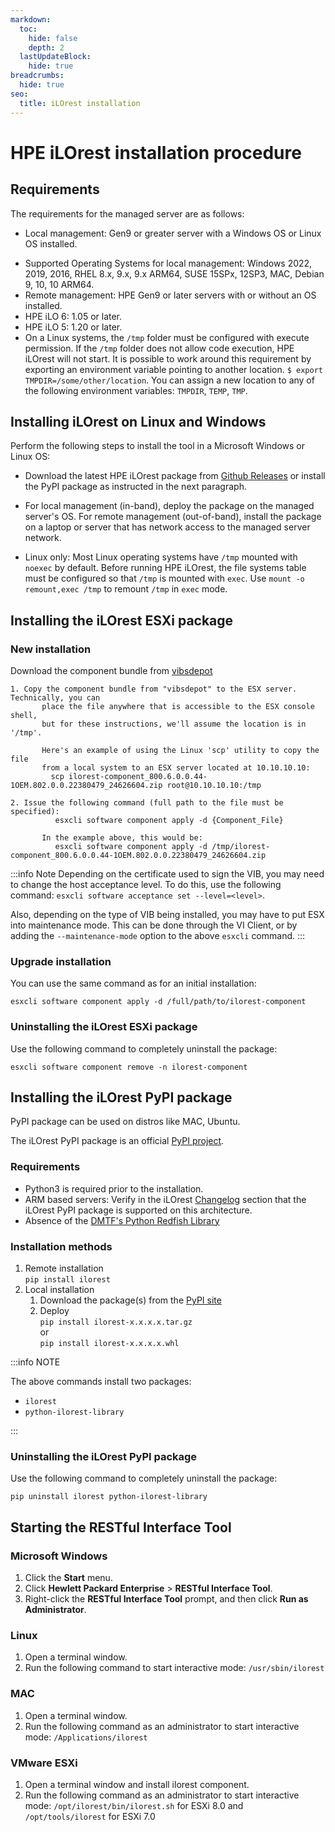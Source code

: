 ```yaml
---
markdown:
  toc:
    hide: false
    depth: 2
  lastUpdateBlock:
    hide: true
breadcrumbs:
  hide: true
seo:
  title: iLOrest installation
---
```


# HPE iLOrest installation procedure

## Requirements

<!-- This paragraph needs complete and deep review -->

The requirements for the managed server are as follows:

- Local management: Gen9 or greater server with a Windows OS or
  Linux OS installed.
  
<!-- What about RHEL 9 and ARM based servers ? -->
- Supported Operating Systems for local management:
  Windows 2022, 2019, 2016, RHEL 8.x, 9.x, 9.x ARM64,
  SUSE 15SPx, 12SP3, MAC, Debian 9, 10, 10 ARM64.
- Remote management: HPE Gen9 or later servers with
  or without an OS installed.
- HPE iLO 6: 1.05 or later.
- HPE iLO 5: 1.20 or later.
- On a Linux systems, the `/tmp` folder must be configured
  with execute permission. If the `/tmp` folder does not allow code execution,
  HPE iLOrest will not start. It is possible to work around this
  requirement by exporting an environment variable pointing to
  another location. `$ export TMPDIR=/some/other/location`.
  You can assign a new location to any of the following
  environment variables: `TMPDIR`, `TEMP`, `TMP`.

## Installing iLOrest on Linux and Windows

Perform the following steps to install the tool in a
Microsoft Windows or Linux OS:

- Download the latest HPE iLOrest package from
<a href="https://github.com/HewlettPackard/python-redfish-utility/releases/latest" target="_blank"> Github Releases</a>
or install the PyPI package as instructed in the next paragraph.

- For local management (in-band), deploy the package on the managed
server's OS. For remote management (out-of-band), install the
package on a laptop or server that has network access
to the managed server network.
- Linux only: Most Linux operating systems have `/tmp`
mounted with `noexec` by default.
Before running HPE iLOrest, the file systems table must be
configured so that `/tmp` is mounted with `exec`.
Use `mount -o remount,exec /tmp` to remount `/tmp` in `exec` mode.

## Installing the iLOrest ESXi package

### New installation

Download the component bundle from <a href="https://vibsdepot.hpe.com" target="_blank">vibsdepot</a>

    1. Copy the component bundle from "vibsdepot" to the ESX server.  Technically, you can
           place the file anywhere that is accessible to the ESX console shell, 
           but for these instructions, we'll assume the location is in '/tmp'.

           Here's an example of using the Linux 'scp' utility to copy the file
           from a local system to an ESX server located at 10.10.10.10:
             scp ilorest-component_800.6.0.0.44-1OEM.802.0.0.22380479_24626604.zip root@10.10.10.10:/tmp

    2. Issue the following command (full path to the file must be specified):
              esxcli software component apply -d {Component_File}
       
           In the example above, this would be:
              esxcli software component apply -d /tmp/ilorest-component_800.6.0.0.44-1OEM.802.0.0.22380479_24626604.zip

:::info Note
Depending on the certificate used to sign the VIB, you may need to
change the host acceptance level. To do this, use the following command:
`esxcli software acceptance set --level=<level>`.

Also, depending on the type of VIB being installed, you may have to put
ESX into maintenance mode.  This can be done through the VI Client, or by
adding the `--maintenance-mode` option to the above `esxcli` command.
:::

### Upgrade installation

You can use the same command as for an initial installation:

```shell
esxcli software component apply -d /full/path/to/ilorest-component
```

### Uninstalling the iLOrest ESXi package

Use the following command to completely uninstall the package:

```shell
esxcli software component remove -n ilorest-component
```

## Installing the iLOrest PyPI package

PyPI package can be used on distros like MAC, Ubuntu.

The iLOrest PyPI package is an official
<a href="https://pypi.org/project/ilorest" target="_blank">PyPI project</a>.

### Requirements

- Python3 is required prior to the installation.
- ARM based servers: Verify in the iLOrest [Changelog](../changelog/) section
that the iLOrest PyPI package is supported on this architecture.
- Absence of the
  [DMTF's Python Redfish Library](/docs/redfishclients/python-redfish-library/installationguide/#pip-install)

### Installation methods

1. Remote installation<br>
     `pip install ilorest`
2. Local installation
   1. Download the package(s) from the <a href="https://pypi.org/project/ilorest/#files" target="_blank">PyPI site</a>
   2. Deploy<br>
      `pip install ilorest-x.x.x.x.tar.gz`<br>
      or<br>
      `pip install ilorest-x.x.x.x.whl`<br>

:::info NOTE

The above commands install two packages:

- `ilorest`
- `python-ilorest-library`

:::

### Uninstalling the iLOrest PyPI package

Use the following command to completely uninstall the package:

`pip uninstall ilorest python-ilorest-library`


## Starting the RESTful Interface Tool

### Microsoft Windows

1. Click the **Start** menu.
2. Click **Hewlett Packard Enterprise** > **RESTful Interface Tool**.
3. Right-click the **RESTful Interface Tool** prompt,
   and then click **Run as Administrator**.

### Linux

1. Open a terminal window.
2. Run the following command to start interactive
   mode: `/usr/sbin/ilorest`

### MAC

1. Open a terminal window.
2. Run the following command as an administrator to start
   interactive mode: `/Applications/ilorest`

### VMware ESXi

1. Open a terminal window and install ilorest component.
2. Run the following command as an administrator to start
   interactive mode: `/opt/ilorest/bin/ilorest.sh` for
   ESXi 8.0 and `/opt/tools/ilorest` for ESXi 7.0

